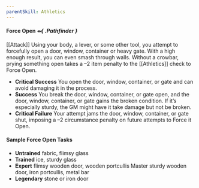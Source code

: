 ```yaml
---
parentSkill: Athletics
---
```


#### Force Open *⬻{ .Pathfinder }*
[[Attack]]
Using your body, a lever, or some other tool, you attempt to forcefully open a door, window, container or heavy gate.
With a high enough result, you can even smash through walls.
Without a crowbar, prying something open takes a –2 item penalty to the [[Athletics]] check to Force Open.
- **Critical Success** You open the door, window, container, or gate and can avoid damaging it in the process.
- **Success** You break the door, window, container, or gate open, and the door, window, container, or gate gains the broken condition. If it’s especially sturdy, the GM might have it take damage but not be broken.
- **Critical Failure** Your attempt jams the door, window, container, or gate shut, imposing a –2 circumstance penalty on future attempts to Force it Open.


#### Sample Force Open Tasks
- **Untrained** fabric, flimsy glass
- **Trained** ice, sturdy glass
- **Expert** flimsy wooden door, wooden portcullis Master sturdy wooden door, iron portcullis, metal bar
- **Legendary** stone or iron door